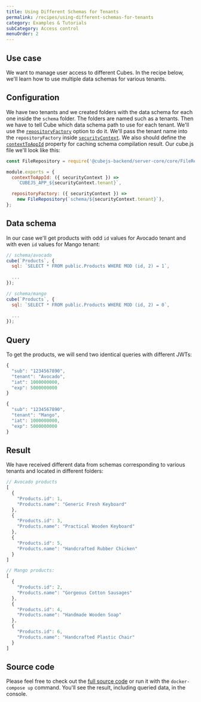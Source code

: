```yaml
---
title: Using Different Schemas for Tenants
permalink: /recipes/using-different-schemas-for-tenants
category: Examples & Tutorials
subCategory: Access control
menuOrder: 2
---
```


## Use case

We want to manage user access to different Cubes. In the
recipe below, we'll learn how to use multiple data schemas for various tenants.

## Configuration

We have two tenants and we created folders with the data schema for each one inside the `schema` folder. The folders are named such as a tenants. Then we have to tell Cube which data schema path to use for each tenant. We'll use the [`repositoryFactory`](https://cube.dev/docs/config#repository-factory) option to do it. We'll pass the tenant name into the `repositoryFactory` inside [`securityContext`](https://cube.dev/docs/security/context#top). We also should define the [`contextToAppId`](https://cube.dev/docs/config#context-to-app-id) property for caching schema compilation result.
Our cube.js file we'll look like this:

```javascript
const FileRepository = require('@cubejs-backend/server-core/core/FileRepository');

module.exports = {
  contextToAppId: ({ securityContext }) =>
    `CUBEJS_APP_${securityContext.tenant}`,

  repositoryFactory: ({ securityContext }) =>
    new FileRepository(`schema/${securityContext.tenant}`),
};
```

## Data schema

In our case we'll get products with odd `id` values for Avocado tenant and with even `id` values for Mango tenant:

```javascript
// schema/avocado
cube(`Products`, {
  sql: `SELECT * FROM public.Products WHERE MOD (id, 2) = 1`,
  
  ...
});

// schema/mango
cube(`Products`, {
  sql: `SELECT * FROM public.Products WHERE MOD (id, 2) = 0`,
  
  ...
});
```

## Query

To get the products, we will send two identical queries with different JWTs:

```javascript
{
  "sub": "1234567890",
  "tenant": "Avocado",
  "iat": 1000000000,
  "exp": 5000000000
}
```

```javascript
{
  "sub": "1234567890",
  "tenant": "Mango",
  "iat": 1000000000,
  "exp": 5000000000
}
```

## Result

We have received different data from schemas corresponding to various tenants and located in different folders:

```javascript
// Avocado products
[
  {
    "Products.id": 1,
    "Products.name": "Generic Fresh Keyboard"
  },
  {
    "Products.id": 3,
    "Products.name": "Practical Wooden Keyboard"
  },
  {
    "Products.id": 5,
    "Products.name": "Handcrafted Rubber Chicken"
  }
]
```

```javascript
// Mango products:
[
  {
    "Products.id": 2,
    "Products.name": "Gorgeous Cotton Sausages"
  },
  {
    "Products.id": 4,
    "Products.name": "Handmade Wooden Soap"
  },
  {
    "Products.id": 6,
    "Products.name": "Handcrafted Plastic Chair"
  }
]
```

## Source code

Please feel free to check out the
[full source code](https://github.com/cube-js/cube.js/tree/master/examples/recipes/using-different-schemas-for-tenants)
or run it with the `docker-compose up` command. You'll see the result, including
queried data, in the console.
